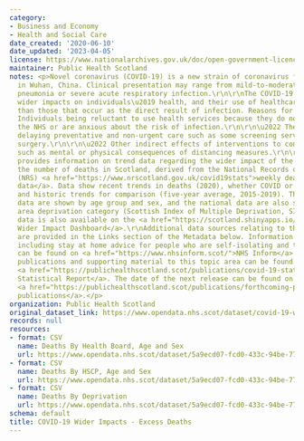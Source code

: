 ```yaml
---
category:
- Business and Economy
- Health and Social Care
date_created: '2020-06-10'
date_updated: '2023-04-05'
license: https://www.nationalarchives.gov.uk/doc/open-government-licence/version/3/
maintainer: Public Health Scotland
notes: <p>Novel coronavirus (COVID-19) is a new strain of coronavirus first identified
  in Wuhan, China. Clinical presentation may range from mild-to-moderate illness to
  pneumonia or severe acute respiratory infection.\r\n\r\nThe COVID-19 pandemic has
  wider impacts on individuals\u2019 health, and their use of healthcare services,
  than those that occur as the direct result of infection. Reasons for this may include:\r\n\r\n\u2022
  Individuals being reluctant to use health services because they do not want to burden
  the NHS or are anxious about the risk of infection.\r\n\r\n\u2022 The health service
  delaying preventative and non-urgent care such as some screening services and planned
  surgery.\r\n\r\n\u2022 Other indirect effects of interventions to control COVID-19,
  such as mental or physical consequences of distancing measures.\r\n\r\nThis dataset
  provides information on trend data regarding the wider impact of the pandemic on
  the number of deaths in Scotland, derived from the National Records of Scotland
  (NRS) <a href="https://www.nrscotland.gov.uk/covid19stats">weekly deaths registration
  data</a>. Data show recent trends in deaths (2020), whether COVID or non-COVID related,
  and historic trends for comparison (five-year average, 2015-2019). The recent trend
  data are shown by age group and sex, and the national data are also shown by broad
  area deprivation category (Scottish Index of Multiple Deprivation, SIMD).\r\n\r\nThis
  data is also available on the <a href="https://scotland.shinyapps.io/phs-covid-wider-impact/">COVID-19
  Wider Impact Dashboard</a>.\r\nAdditional data sources relating to this topic area
  are provided in the Links section of the Metadata below. Information on COVID-19,
  including stay at home advice for people who are self-isolating and their households,
  can be found on <a href="https://www.nhsinform.scot/">NHS Inform</a>.\r\n\r\nAll
  publications and supporting material to this topic area can be found in the weekly
  <a href="https://publichealthscotland.scot/publications/covid-19-statistical-report/">COVID-19
  Statistical Report</a>. The date of the next release can be found on our list of
  <a href="https://publichealthscotland.scot/publications/forthcoming-publications/">forthcoming
  publications</a>.</p>
organization: Public Health Scotland
original_dataset_link: https://www.opendata.nhs.scot/dataset/covid-19-wider-impacts-deaths
records: null
resources:
- format: CSV
  name: Deaths By Health Board, Age and Sex
  url: https://www.opendata.nhs.scot/dataset/5a9ecd07-fcd0-433c-94be-771eb4e0a691/resource/733aad2d-5420-4966-bc34-386a3475623f/download/deaths_hb_agesex_20230405.csv
- format: CSV
  name: Deaths By HSCP, Age and Sex
  url: https://www.opendata.nhs.scot/dataset/5a9ecd07-fcd0-433c-94be-771eb4e0a691/resource/3f8e59f9-6133-46db-b8e6-7efed86a8b7c/download/deaths_hscp_agesex_20230405.csv
- format: CSV
  name: Deaths By Deprivation
  url: https://www.opendata.nhs.scot/dataset/5a9ecd07-fcd0-433c-94be-771eb4e0a691/resource/98648584-4a34-4374-832c-d3f50b6edd80/download/deaths_hb_simd_20230405.csv
schema: default
title: COVID-19 Wider Impacts - Excess Deaths
---
```

